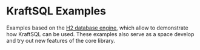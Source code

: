 # KraftSQL Examples

Examples based on the [H2 database engine](https://www.h2database.com/html/main.html), which allow to demonstrate how KraftSQL can be used.
These examples also serve as a space develop and try out new features of the core library.
